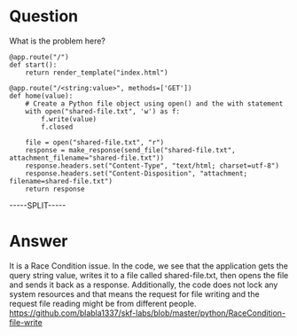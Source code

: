 # Question
 
What is the problem here?
 
```
@app.route("/")
def start():
    return render_template("index.html")

@app.route("/<string:value>", methods=['GET'])
def home(value):
    # Create a Python file object using open() and the with statement
    with open("shared-file.txt", 'w') as f:
        f.write(value)
        f.closed

    file = open("shared-file.txt", "r") 
    response = make_response(send_file("shared-file.txt", attachment_filename="shared-file.txt"))
    response.headers.set("Content-Type", "text/html; charset=utf-8")
    response.headers.set("Content-Disposition", "attachment; filename=shared-file.txt")
    return response
```
 
-----SPLIT-----
 
# Answer

It is a Race Condition issue. In the code, we see that the application gets the query string value, writes it to a file called shared-file.txt, then opens the file and sends it back as a response. Additionally, the code does not lock any system resources and that means the request for file writing and the request file reading might be from different people. https://github.com/blabla1337/skf-labs/blob/master/python/RaceCondition-file-write
